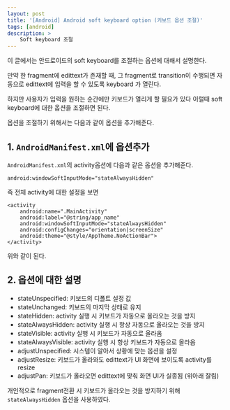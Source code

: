 ```yaml
---
layout: post
title: '[Android] Android soft keyboard option (키보드 옵션 조절)'
tags: [android]
description: >
    Soft keyboard 조절
---
```


이 글에서는 안드로이드의 soft keyboard를 조절하는 옵션에 대해서 설명한다. 

만약 한 fragment에 edittext가 존재할 때, 그 fragment로 transition이 수행되면 자동으로 edittext에 입력을 할 수 있도록 keyboard 가 열린다. 

하지만 사용자가 입력을 원하는 순간에만 키보드가 열리게 할 필요가 있다 이럴때 soft keyboard에 대한 옵션을 조절하면 된다.

옵션을 조절하기 위해서는 다음과 같이 옵션을 추가해준다. 

## 1. `AndroidManifest.xml`에 옵션추가

`AndroidManifest.xml`의 activity옵션에 다음과 같은 옵션을 추가해준다. 

```
android:windowSoftInputMode="stateAlwaysHidden"
```

즉 전체 activity에 대한 설정을 보면

```
<activity
    android:name=".MainActivity"
    android:label="@string/app_name"
    android:windowSoftInputMode="stateAlwaysHidden"
    android:configChanges="orientation|screenSize"
    android:theme="@style/AppTheme.NoActionBar">
</activity>
```

위와 같이 된다. 

## 2. 옵션에 대한 설명

* stateUnspecified: 키보드의 디폴트 설정 값
* stateUnchanged: 키보드의 마지막 상태로 유지
* stateHidden: activity 실행 시 키보드가 자동으로 올라오는 것을 방지
* stateAlwaysHidden: activity 실행 시 항상 자동으로 올라오는 것을 방지
* stateVisible: activity 실행 시 키보드가 자동으로 올라옴
* stateAlwaysVisible: activity 실행 시 항상 키보드가 자동으로 올라옴
* adjustUnspecified: 시스템이 알아서 상황에 맞는 옵션을 설정
* adjustResize: 키보드가 올라와도 edittext가 UI 화면에 보이도록 activity를 resize
* adjustPan: 키보드가 올라오면 edittext에 맞춰 화면 UI가 실종됨 (위아래 잘림)


개인적으로 fragment전환 시 키보드가 올라오는 것을 방지하기 위해 `stateAlwaysHidden` 옵션을 사용하였다.
